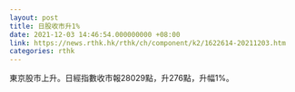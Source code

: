 ```yaml
---
layout: post
title: 日股收市升1%
date: 2021-12-03 14:46:54.000000000 +08:00
link: https://news.rthk.hk/rthk/ch/component/k2/1622614-20211203.htm
categories: rthk
---
```


東京股市上升。日經指數收市報28029點，升276點，升幅1%。
